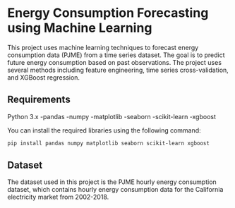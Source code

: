 # **Energy Consumption Forecasting using Machine Learning**
This project uses machine learning techniques to forecast energy consumption data (PJME) from a time series dataset. The goal is to predict future energy consumption based on past observations. The project uses several methods including feature engineering, time series cross-validation, and XGBoost regression.

## Requirements

Python 3.x
-pandas
-numpy
-matplotlib
-seaborn
-scikit-learn
-xgboost

You can install the required libraries using the following command:

```bash
pip install pandas numpy matplotlib seaborn scikit-learn xgboost
```
## Dataset
The dataset used in this project is the PJME hourly energy consumption dataset, which contains hourly energy consumption data for the California electricity market from 2002-2018.
